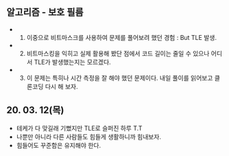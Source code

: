 ## 알고리즘 - 보호 필름
 - 1. 이중으로 비트마스크를 사용하여 문제를 풀어보려 했던 경험
    : But TLE 발생.
 
 - 2. 비트마스킹을 익히고 실제 활용해 봤단 점에서 코드 길이는 줄일 수 있으나
    어디서 TLE가 발생했는지는 모르겠다.

 - 3. 이 문제는 특히나 시간 측정을 잘 해야 했던 문제이다.
    내일 풀이를 읽어보고 클론코딩 다시 해 보자.


## 20. 03. 12(목)
 - 테케가 다 맞길래 기뻤지만 TLE로 슬퍼진 하루 T.T
 - 나뿐만 아니라 다른 사람들도 힘들게 생활하니까 힘내보자.
 - 힘들어도 꾸준함은 유지해야 한다.